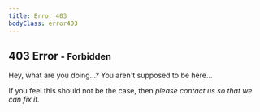 ```yaml
---
title: Error 403
bodyClass: error403
---
```

<article markdown="1">

403 Error <small>- Forbidden</small>
=====

Hey, what are you doing...? You aren't supposed to be here...

If you feel this should not be the case, then *please contact us so that we can fix it.*

</article>
